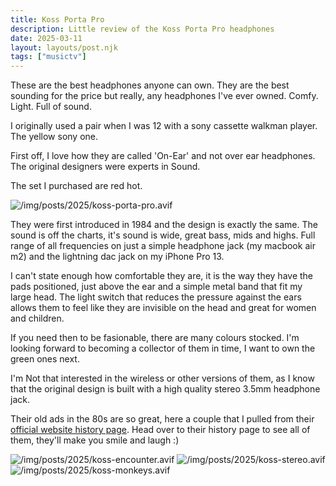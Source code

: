 ```yaml
---
title: Koss Porta Pro
description: Little review of the Koss Porta Pro headphones
date: 2025-03-11
layout: layouts/post.njk
tags: ["musictv"]
---
```


These are the best headphones anyone can own. They are the best sounding for the price but really, any headphones I've ever owned. Comfy. Light. Full of sound.

I originally used a pair when I was 12 with a sony cassette walkman player. The yellow sony one.

First off, I love how they are called 'On-Ear' and not over ear headphones. The original designers were experts in Sound.

The set I purchased are red hot.

![/img/posts/2025/koss-porta-pro.avif](/img/posts/2025/koss-porta-pro.avif)

They were first introduced in 1984 and the design is exactly the same. The sound is off the charts, it's sound is wide, great bass, mids and highs. Full range of all frequencies on just a simple headphone jack (my macbook air m2) and the lightning dac jack on my iPhone Pro 13.

I can't state enough how comfortable they are, it is the way they have the pads positioned, just above the ear and a simple metal band that fit my large head. The light switch that reduces the pressure against the ears allows them to feel like they are invisible on the head and great for women and children.

If you need then to be fasionable, there are many colours stocked. I'm looking forward to becoming a collector of them in time, I want to own the green ones next.

I'm Not that interested in the wireless or other versions of them, as I know that the original design is built with a high quality stereo 3.5mm headphone jack.

Their old ads in the 80s are so great, here a couple that I pulled from their [official website history page](https://koss.com/pages/koss-history). Head over to their history page to see all of them, they'll make you smile and laugh :)

![/img/posts/2025/koss-encounter.avif](/img/posts/2025/koss-encounter.avif)
![/img/posts/2025/koss-stereo.avif](/img/posts/2025/koss-stereo.avif)
![/img/posts/2025/koss-monkeys.avif](/img/posts/2025/koss-monkeys.avif)
